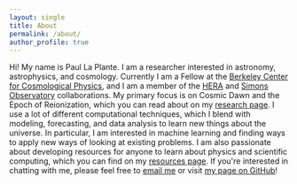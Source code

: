```yaml
---
layout: single
title: About
permalink: /about/
author_profile: true
---
```


Hi! My name is Paul La Plante. I am a researcher interested in astronomy,
astrophysics, and cosmology. Currently I am a Fellow at the [Berkeley Center for
Cosmological Physics](http://bccp.berkeley.edu/), and I am a member of the
[HERA](https://reionization.org) and [Simons
Observatory](https://simonsobservatory.org) collaborations. My primary focus is
on Cosmic Dawn and the Epoch of Reionization, which you can read about on my
[research page](/research). I use a lot of different computational techniques,
which I blend with modeling, forecasting, and data analysis to learn new things
about the universe. In particular, I am interested in machine learning and
finding ways to apply new ways of looking at existing problems. I am also
passionate about developing resources for anyone to learn about physics and
scientific computing, which you can find on my [resources page](/resources). If
you're interested in chatting with me, please feel free to [email
me](mailto:plaplant@berkeley.edu) or visit [my page on
GitHub](https://github.com/plaplant)!
